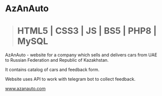 # AzAnAuto

> # HTML5 | CSS3 | JS | BS5 | PHP8 | MySQL

AzAnAuto - website for a company which sells and delivers cars from UAE to Russian Federation and Republic of Kazakhstan.

It contains catalog of cars and feedback form.

Website uses API to work with telegram bot to collect feedback.

www.azanauto.com
